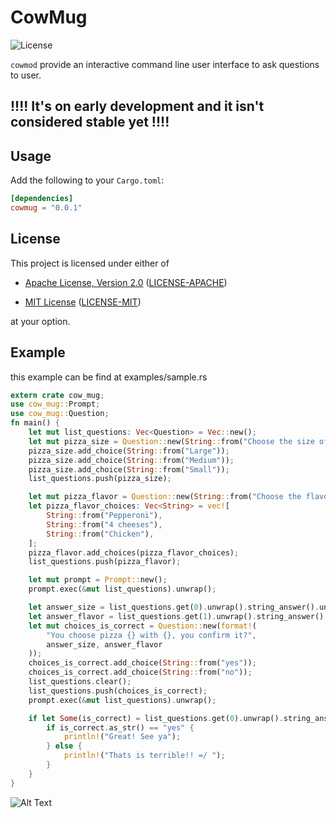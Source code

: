 # CowMug

![License]

`cowmod` provide an interactive command line user interface to ask
questions to user.
## !!!! It's on early development and it isn't considered stable yet !!!!


## Usage

Add the following to your `Cargo.toml`:

```toml
[dependencies]
cowmug = "0.0.1"
```

## License

This project is licensed under either of

* [Apache License, Version 2.0](https://www.apache.org/licenses/LICENSE-2.0)
  ([LICENSE-APACHE](https://github.com/rust-lang/libc/blob/master/LICENSE-APACHE))

* [MIT License](https://opensource.org/licenses/MIT)
  ([LICENSE-MIT](https://github.com/rust-lang/libc/blob/master/LICENSE-MIT))

at your option.

## Example
this example can be find at examples/sample.rs

```rust
extern crate cow_mug;
use cow_mug::Prompt;
use cow_mug::Question;
fn main() {
    let mut list_questions: Vec<Question> = Vec::new();
    let mut pizza_size = Question::new(String::from("Choose the size of your pizza: "));
    pizza_size.add_choice(String::from("Large"));
    pizza_size.add_choice(String::from("Medium"));
    pizza_size.add_choice(String::from("Small"));
    list_questions.push(pizza_size);

    let mut pizza_flavor = Question::new(String::from("Choose the flavor:"));
    let pizza_flavor_choices: Vec<String> = vec![
        String::from("Pepperoni"),
        String::from("4 cheeses"),
        String::from("Chicken"),
    ];
    pizza_flavor.add_choices(pizza_flavor_choices);
    list_questions.push(pizza_flavor);

    let mut prompt = Prompt::new();
    prompt.exec(&mut list_questions).unwrap();

    let answer_size = list_questions.get(0).unwrap().string_answer().unwrap();
    let answer_flavor = list_questions.get(1).unwrap().string_answer().unwrap();
    let mut choices_is_correct = Question::new(format!(
        "You choose pizza {} with {}, you confirm it?",
        answer_size, answer_flavor
    ));
    choices_is_correct.add_choice(String::from("yes"));
    choices_is_correct.add_choice(String::from("no"));
    list_questions.clear();
    list_questions.push(choices_is_correct);
    prompt.exec(&mut list_questions).unwrap();

    if let Some(is_correct) = list_questions.get(0).unwrap().string_answer() {
        if is_correct.as_str() == "yes" {
            println!("Great! See ya");
        } else {
            println!("Thats is terrible!! =/ ");
        }
    }
}
```

![Alt Text](https://media.giphy.com/media/lP4PTXOYW8duCMoc2s/giphy.gif)

[License]: https://img.shields.io/crates/l/libc.svg
